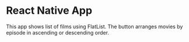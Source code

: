 # React Native App

This app shows list of films using FlatList. The button arranges movies by episode in ascending or descending order.
